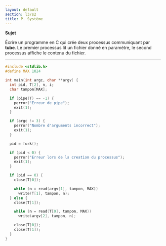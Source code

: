 ```yaml
---
layout: default
section: l3/s2
title: P. Système
---
```


**Sujet**

Écrire un programme en C qui crée deux processus communiquant par **tube**.
Le premier processus lit un fichier donné en paramètre, le second processus
affiche le contenu du fichier.

-------------------------------------------------------------------------------

~~~c
#include <stdlib.h>
#define MAX 1024

int main(int argc, char **argv) {
  int pid, T[2], n, i;
  char tampon[MAX];

  if (pipe(T) == -1) {
    perror("Erreur de pipe");
    exit(1);
  }

  if (argc != 3) {
    perror("Nombre d'arguments incorrect");
    exit(1);
  }

  pid = fork();

  if (pid < 0) {
    perror("Erreur lors de la creation du processus");
    exit(1);
  }

  if (pid == 0) {
    close(T[0]);

    while (n = read(argv[1], tampon, MAX))
      write(T[1], tampon, n);
  } else {
    close(T[1]);

    while (n = read(T[0], tampon, MAX))
      write(argv[2], tampon, n);

    close(T[0]);
    close(T[1]);
  }
}
~~~
